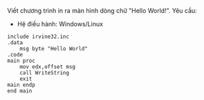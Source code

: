 Viết chương trình in ra màn hình dòng chữ "Hello World!". Yêu cầu:

* Hệ điều hành: Windows/Linux

````
include irvine32.inc
.data
	msg byte "Hello World"
.code
main proc
	mov edx,offset msg
	call WriteString
	exit
main endp
end main
````
